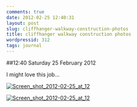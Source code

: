 ```yaml
---
comments: true
date: 2012-02-25 12:40:31
layout: post
slug: cliffhanger-walkway-construction-photos
title: cliffhanger walkway construction photos
wordpressid: 312
tags: journal
---
```


##12:40 Saturday 25 February 2012

I might love this job...

 

[![Screen_shot_2012-02-25_at_12](http://getfile3.posterous.com/getfile/files.posterous.com/temp-2012-02-24/qkvDkAqBEbCFezodpeGlsEkErlGvqJlIugugtJfBeGyhJxaczpBkHatuABAz/Screen_shot_2012-02-25_at_12.35.11_PM.png.scaled500.png)](http://getfile7.posterous.com/getfile/files.posterous.com/temp-2012-02-24/qkvDkAqBEbCFezodpeGlsEkErlGvqJlIugugtJfBeGyhJxaczpBkHatuABAz/Screen_shot_2012-02-25_at_12.35.11_PM.png.scaled1000.png)

[![Screen_shot_2012-02-25_at_12](http://getfile2.posterous.com/getfile/files.posterous.com/temp-2012-02-24/ivmdsGEmlhnnkHuubmFGqIrJlbAwzglpfyeCJIpyhrxoujbAhfIvoGHrDmco/Screen_shot_2012-02-25_at_12.35.31_PM.png.scaled500.png)](http://getfile4.posterous.com/getfile/files.posterous.com/temp-2012-02-24/ivmdsGEmlhnnkHuubmFGqIrJlbAwzglpfyeCJIpyhrxoujbAhfIvoGHrDmco/Screen_shot_2012-02-25_at_12.35.31_PM.png.scaled1000.png)
